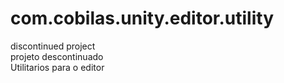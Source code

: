 # com.cobilas.unity.editor.utility
discontinued project<br/>
projeto descontinuado<br/>
Utilitarios para o editor<br/>
